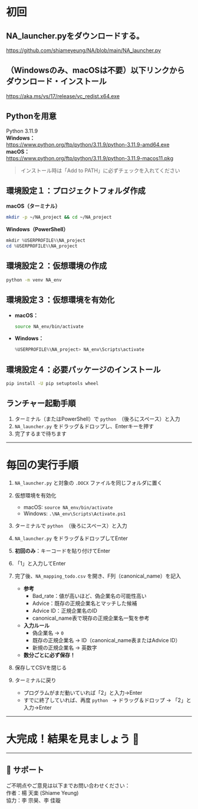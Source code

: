 # 初回
## NA_launcher.pyをダウンロードする。
https://github.com/shiameyeung/NA/blob/main/NA_launcher.py

## （Windowsのみ、macOSは不要）以下リンクからダウンロード・インストール  
https://aka.ms/vs/17/release/vc_redist.x64.exe

## Pythonを用意  
Python 3.11.9  
**Windows：**  
https://www.python.org/ftp/python/3.11.9/python-3.11.9-amd64.exe  
**macOS：**  
https://www.python.org/ftp/python/3.11.9/python-3.11.9-macos11.pkg

> インストール時は「Add to PATH」に必ずチェックを入れてください

## 環境設定１：プロジェクトフォルダ作成

**macOS（ターミナル）**  
```bash
mkdir -p ~/NA_project && cd ~/NA_project
```
**Windows（PowerShell）**  
```powershell
mkdir %USERPROFILE%\NA_project
cd %USERPROFILE%\NA_project
```

## 環境設定２：仮想環境の作成
```bash
python -m venv NA_env
```

## 環境設定３：仮想環境を有効化

- **macOS：**
  ```bash
  source NA_env/bin/activate
  ```
- **Windows：**
  ```powershell
  %USERPROFILE%\NA_project> NA_env\Scripts\activate
  ```

## 環境設定４：必要パッケージのインストール
```bash
pip install -U pip setuptools wheel
```

## ランチャー起動手順
1. ターミナル（またはPowerShell）で `python `（後ろにスペース）と入力  
2. `NA_launcher.py` をドラッグ＆ドロップし、Enterキーを押す  
3. 完了するまで待ちます

---

# 毎回の実行手順

1. `NA_launcher.py` と対象の `.DOCX` ファイルを同じフォルダに置く  
2. 仮想環境を有効化  
   - macOS: `source NA_env/bin/activate`  
   - Windows: `.\NA_env\Scripts\Activate.ps1`  
3. ターミナルで `python `（後ろにスペース）と入力  
4. `NA_launcher.py` をドラッグ＆ドロップしてEnter  
5. **初回のみ**：キーコードを貼り付けてEnter  
6. 「1」と入力してEnter  
7. 完了後、`NA_mapping_todo.csv` を開き、F列（canonical_name）を記入  
   - **参考**  
     - Bad_rate：値が高いほど、偽企業名の可能性高い  
     - Advice：既存の正規企業名とマッチした候補  
     - Advice ID：正規企業名のID
     - canonical_name表で現存の正規企業名一覧を参考
   - **入力ルール**  
     - 偽企業名 → `0`  
     - 既存の正規企業名 → ID（canonical_name表またはAdvice ID）  
     - 新規の正規企業名 → 英数字  
   - **数分ごとに必ず保存！**

8. 保存してCSVを閉じる  
9. ターミナルに戻り  
   - プログラムがまだ動いていれば「2」と入力→Enter  
   - すでに終了していれば、再度 `python ` → ドラッグ＆ドロップ → 「2」と入力→Enter

---

# 大完成！結果を見ましょう 🎉

---

## 📧 サポート

ご不明点やご意見は以下までお問い合わせください：  
作者：楊 天楽 (Shiame Yeung)  
協力：李 宗昊、李 佳璇
